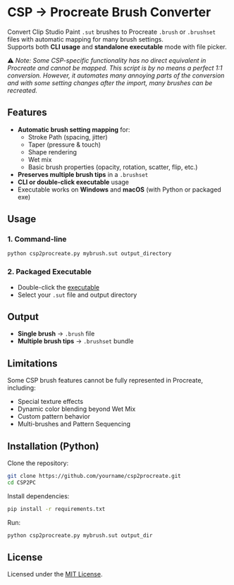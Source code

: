 
# CSP → Procreate Brush Converter

Convert Clip Studio Paint `.sut` brushes to Procreate `.brush` or `.brushset` files with automatic mapping for many brush settings.  
Supports both **CLI usage** and **standalone executable** mode with file picker.

⚠️ *Note: Some CSP-specific functionality has no direct equivalent in Procreate and cannot be mapped. This script is by no means a perfect 1:1 conversion. However, it automates many annoying parts of the conversion and with some setting changes after the import, many brushes can be recreated.*

##  Features

- **Automatic brush setting mapping** for:
  - Stroke Path (spacing, jitter)
  - Taper (pressure & touch)
  - Shape rendering
  - Wet mix
  - Basic brush properties (opacity, rotation, scatter, flip, etc.)
- **Preserves multiple brush tips** in a `.brushset`
- **CLI or double-click executable** usage
- Executable works on **Windows** and **macOS** (with Python or packaged exe)

##  Usage

### 1. Command-line
```bash
python csp2procreate.py mybrush.sut output_directory
```

### 2. Packaged Executable
- Double-click the [executable](https://github.com/Leon-Schoenbrunn/CSP2PC/releases/latest)
- Select your `.sut` file and output directory

## Output

- **Single brush** → `.brush` file  
- **Multiple brush tips** → `.brushset` bundle  

## Limitations

Some CSP brush features cannot be fully represented in Procreate, including:
- Special texture effects
- Dynamic color blending beyond Wet Mix
- Custom pattern behavior
- Multi-brushes and Pattern Sequencing

## Installation (Python)

Clone the repository:
```bash
git clone https://github.com/yourname/csp2procreate.git
cd CSP2PC
```

Install dependencies:
```bash
pip install -r requirements.txt
```

Run:
```bash
python csp2procreate.py mybrush.sut output_dir
```

## License

Licensed under the [MIT License](LICENSE).

